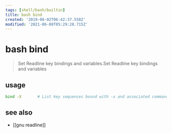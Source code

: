 ```yaml
---
tags: [shell/bash/builtin]
title: bash bind
created: '2019-08-02T06:42:37.558Z'
modified: '2021-06-08T05:29:28.715Z'
---
```


# bash bind

> Set Readline key bindings and variables.Set Readline key bindings and variables

## usage
```sh
bind -X       # List key sequences bound with -x and associated commands in a form that can be reused as input.
```

## see also
- [[gnu readline]]
